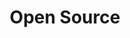 ---
view: category
lang: en
order: 1
title: Open Source
description: News Concerning Open Source Software
excerpt: Open Source News!
slug: open-source
meta:
  - property: og:image
    content: https://ktquez.com/share/ktquez-play-image-share.png
  - name: twitter:image
    content: https://ktquez.com/share/ktquez-play-image-share.png
---